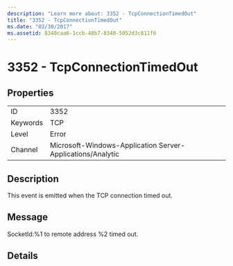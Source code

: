 ```yaml
---
description: "Learn more about: 3352 - TcpConnectionTimedOut"
title: "3352 - TcpConnectionTimedOut"
ms.date: "03/30/2017"
ms.assetid: 8340caa6-1ccb-48b7-8340-5052d3c811f6
---
```

# 3352 - TcpConnectionTimedOut

## Properties  
  
|||  
|-|-|  
|ID|3352|  
|Keywords|TCP|  
|Level|Error|  
|Channel|Microsoft-Windows-Application Server-Applications/Analytic|  
  
## Description  

 This event is emitted when the TCP connection timed out.  
  
## Message  

 SocketId:%1 to remote address %2 timed out.  
  
## Details
